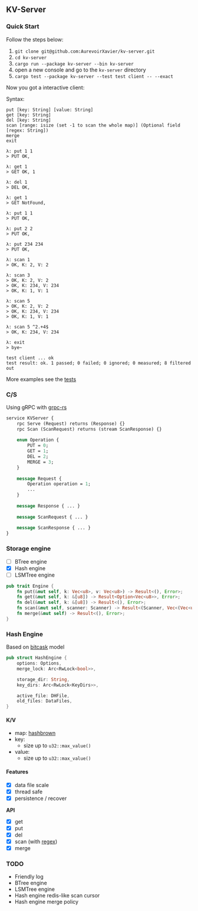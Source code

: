 ## KV-Server

### Quick Start

Follow the steps below:

1. `git clone git@github.com:AurevoirXavier/kv-server.git`
2. `cd kv-server`
3. `cargo run --package kv-server --bin kv-server`
4. open a new console and go to the `kv-server` directory
5. `cargo test --package kv-server --test test client -- --exact`

Now you got a interactive client: 

Syntax:

```text
put [key: String] [value: String]
get [key: String]
del [key: String]
scan [range: isize (set -1 to scan the whole map)] (Optional field [regex: String])
merge
exit
```

```text
λ: put 1 1
> PUT OK, 

λ: get 1
> GET OK, 1

λ: del 1
> DEL OK,
 
λ: get 1
> GET NotFound,
 
λ: put 1 1
> PUT OK,
 
λ: put 2 2
> PUT OK,
 
λ: put 234 234
> PUT OK,
 
λ: scan 1
> OK, K: 2, V: 2

λ: scan 3
> OK, K: 2, V: 2
> OK, K: 234, V: 234
> OK, K: 1, V: 1

λ: scan 5
> OK, K: 2, V: 2
> OK, K: 234, V: 234
> OK, K: 1, V: 1

λ: scan 5 ^2.+4$
> OK, K: 234, V: 234

λ: exit
> bye~

test client ... ok
test result: ok. 1 passed; 0 failed; 0 ignored; 0 measured; 8 filtered out
``` 

More examples see the [tests](https://github.com/AurevoirXavier/kv-server/blob/master/tests/test.rs)

### C/S

Using gRPC with [grpc-rs](https://github.com/pingcap/grpc-rs)

```proto
service KVServer {
    rpc Serve (Request) returns (Response) {}
    rpc Scan (ScanRequest) returns (stream ScanResponse) {}
    
    enum Operation {
        PUT = 0;
        GET = 1;
        DEL = 2;
        MERGE = 3;
    }
    
    message Request {
        Operation operation = 1;
        ...
    }
    
    message Response { ... }
    
    message ScanRequest { ... }
    
    message ScanResponse { ... }
}
```

### Storage engine

- [ ] BTree engine
- [x] Hash engine
- [ ] LSMTree engine

```rust
pub trait Engine {
    fn put(&mut self, k: Vec<u8>, v: Vec<u8>) -> Result<(), Error>;
    fn get(&mut self, k: &[u8]) -> Result<Option<Vec<u8>>, Error>;
    fn del(&mut self, k: &[u8]) -> Result<(), Error>;
    fn scan(&mut self, scanner: Scanner) -> Result<(Scanner, Vec<(Vec<u8>, Vec<u8>)>), Error>;
    fn merge(&mut self) -> Result<(), Error>;
}
```

### Hash Engine

Based on [bitcask](https://en.wikipedia.org/wiki/Bitcask) model

```rust
pub struct HashEngine {
    options: Options,
    merge_lock: Arc<RwLock<bool>>,

    storage_dir: String,
    key_dirs: Arc<RwLock<KeyDirs>>,

    active_file: DHFile,
    old_files: DataFiles,
}
```

#### K/V

- map: [hashbrown](https://github.com/rust-lang/hashbrown)
- key:
    - size up to `u32::max_value()`
- value:
    - size up to `u32::max_value()`

#### Features

- [x] data file scale
- [x] thread safe
- [x] persistence / recover

**API**

- [x] get
- [x] put
- [x] del
- [x] scan (with [regex](https://github.com/rust-lang/regex))
- [x] merge

### TODO

- Friendly log
- BTree engine
- LSMTree engine
- Hash engine redis-like scan cursor
- Hash engine merge policy
